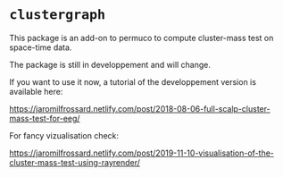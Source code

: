 # `clustergraph`

This package is an add-on to permuco to compute cluster-mass test on space-time data.

The package is still in developpement and will change.

If you want to use it now, a tutorial of the developpement version is available here:

https://jaromilfrossard.netlify.com/post/2018-08-06-full-scalp-cluster-mass-test-for-eeg/

For fancy vizualisation check:

https://jaromilfrossard.netlify.com/post/2019-11-10-visualisation-of-the-cluster-mass-test-using-rayrender/



